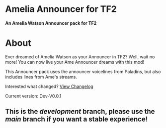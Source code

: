 # Amelia Announcer for TF2
#### An Amelia Watson Announcer pack for TF2
# About
Ever dreamed of Amelia Watson as your Announcer in TF2? Well, wait no more! You can now live your Ame Announcer dreams with this mod!

This Announcer pack uses the announcer voicelines from Paladins, but also includes lines from Ame's streams.

Interested what changed? [View Changelog](https://github.com/t0-ot/Amelia-Announcer-for-TF2/blob/ef969480aa693bb3b37e3001881999932a6d5077/Changelog.md)

Current version: Dev-V0.0.1

## **This is the _development_ branch, please use the _main_ branch if you want a stable experience!**
